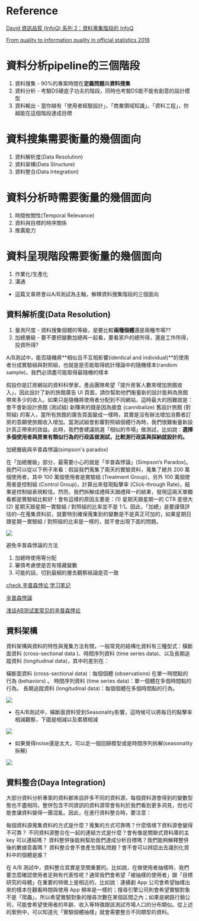 # Reference

[David 資訊品質 (InfoQ) 系列 2：資料蒐集階段的 InfoQ](https://taweihuang.hpd.io/2018/06/05/infoqdatacollection/?fbclid=IwAR1TEaoW4NXxS8PxTvgxYPJYH9myJ8JvP4ylJ4sOznVRLsvDgowV_76N5YY)

[From quality to information quality in official statistics 2016](https://content.sciendo.com/view/journals/jos/32/4/article-p867.xml)

# 資料分析pipeline的三個階段

1. 資料搜集 - 90%的專案時間在**定義問題**與**資料搜集**
2. 資料分析 - 考驗DS硬底子功夫的階段，同時也考驗DS能不能有創意的設計模型
3. 資料輸出 - 當你越有「使用者經驗設計」、「商業領域知識」、「資料工程」，你越能在這個階段達成目標

# 資料搜集需要衡量的幾個面向

1. 資料解析度(Data Resolution)
2. 資料架構(Data Structure)
3. 資料整合(Data Integration)

# 資料分析時需要衡量的幾個面向

1. 時間攸關性(Temporal Relevance)
2. 資料與目標的時序關係
3. 推廣能力

# 資料呈現階段需要衡量的幾個面向

1. 作業化/生產化
2. 溝通

* 這篇文章將會以A/B測試為主軸，解釋資料搜集階段的三個面向

## 資料解析度(Data Resolution)

1. 量測尺度 - 資料搜集個體的等級，是要比較**兩種個體**還是兩種市場??
2. 加總層級 - 要不要把變數加總再一起看，要看家戶的總所得，還是工作所得，投資所得?

A/B測試中，能否隨機將**相似且不互相影響(identical and individual)**的使用者分成實驗組與對照組，也就是是否能取得統計理論中的隨機樣本(random sample)，我們必須盡可能取得最隨機的樣本

假設你是訂房網站的資料科學家，產品團隊希望「提升房客人數來增加旅館收入」，因此設計了新的旅館廣告 UI 頁面，請你幫助他們衡量新的設計能夠為旅館帶來多少的收入。如果只是隨機將使用者分配到不同網站，這時最大的困難就是：會不會新設計旅館 (測試組) 新賺來的錢是因為搶食 (cannibalize) 舊設計旅館 (對照組) 的客人，當所有旅館的廣告頁面變成一樣時，其實是沒有辦法增加消費者訂房的意願使旅館收入增加。當測試組會影響對照組個體行為時，我們很難衡量新設計真正帶來的效益。此時，我們會建議挑選「相似的市場」做測試，比如說：**選擇多個使用者與房東有類似行為的行政區做測試，比較測行政區與採納就設計的。**

加總層級與辛普森悖論(simpson's paradox)
 

在「加總層級」部分，最需要小心的就是「辛普森悖論」(Simpson’s Paradox)。我們可以從以下例子來看：假設我們蒐集了兩天的實驗資料，蒐集了總共 200 萬個使用者，其中 100 萬個使用者是實驗組 (Treatment Group)，另外 100 萬個使用者是控制組 (Control Group)，計算出來發現點擊率 (Click-through Rate)，結果是控制組表現較佳。然而，我們拆解成禮拜天跟禮拜一的結果，發現這兩天單獨看都是實驗組比較好！會有這樣的原因主要是：(1) 星期天跟星期一的 CTR 差很大 (2) 星期天跟星期一實驗組 / 對照組的比率並不是 1:1。因此，「加總」是要謹慎評估的─在蒐集資料前，就要特別確保蒐集到的變數是不是真正可加的，如果星期日跟星期一實驗組 / 對照組的比率是一樣的，就不會出現下面的問題。

<img src='./images/infoQ_1.png'></img>

避免辛普森悖論的方法

1. 加總時使用等分配
2. 審慎考慮使是否有隱藏變數
3. 可能的話，切到最細的層去觀察結論是否一致

[check 辛普森悖论 学习笔记](https://jiaxiangbu.github.io/train_model/analysis/simpson_s_paradox.html)

[辛普森悖論](https://zh.wikipedia.org/wiki/%E8%BE%9B%E6%99%AE%E6%A3%AE%E6%82%96%E8%AE%BA)

[浅谈AB测试里常见的辛普森悖论](https://zhuanlan.zhihu.com/p/21068622)

## 資料架構

資料架構與資料的特性與蒐集方法有關，一般常見的結構化資料有三種型式：橫斷面資料 (cross-sectional data )、時間序列資料 (time series data)、以及長期追蹤資料 (longitudinal data)，其中的差別在：

橫斷面資料 (cross-sectional data)：每個個體 (observations) 在單一時間點的行為 (behaviors) 。
時間序列資料 (time series data)：單一個體在多個時間點的行為。
長期追蹤資料 (longitudinal data)：每個個體在多個時間點的行為。

<img src='./images/infoQ_2.png'></img>

* 在A/B測試中，橫斷面資料受到Seasonality影響，這時候可以將每日的點擊率相減觀察，下圖是相減以及累積相減

<img src='./images/infoQ_3.png'></img>

* 如果覺得noise還是太大，可以走一個回歸模型或是時間序列拆解(seasonality拆解)

<img src='./images/infoQ_4.png'></img>

## 資料整合(Daya Integration)

大部分資料分析專案的資料都來自許多不同的資料源，每個資料源會得到的變數型態也不盡相同，整併包含不同資訊的資料源常會有利於我們看到更多洞見，但也可能會讓資料變得一團混亂。因此，在進行資料整合時，要注意：

每個資料源蒐集資料的方式是什麼？蒐集的方式可靠嗎？什麼情境下資料源會變得不可靠？
不同資料源整合在一起的連結方式是什麼？會有像是關聯式資料庫的主 key 可以連結嗎？
資料整併後能夠幫助我們達成分析目標嗎？我們能夠解釋整併後的數據意義嗎？
資料整合會不會產生隱私問題？會不會可以辨認出去識別化資料中的個體是誰？

在 A/B 測試中，資料整合其實是至關重要的。比如說，在做使用者抽樣時，我們要怎麼確認使用者足夠有代表性呢？通常我們會希望「被抽樣的使用者」跟「目標研究的母體」在重要的特徵上是相近的，比如說：連續劇 App 公司會希望抽樣出來的樣本在觀看時間與使用 App 頻率是一樣的；搜尋引擎公司則會希望實驗對象不是「爬蟲」，所以希望實驗對象的搜尋次數在某個區間之內；如果是網路行銷公司，可能會希望使用者的年齡、收入等特徵跟該測試市場人口的分布類似。從上述的案例中，可以知道光「實驗個體抽樣」就會需要整合不同類型的資料。
